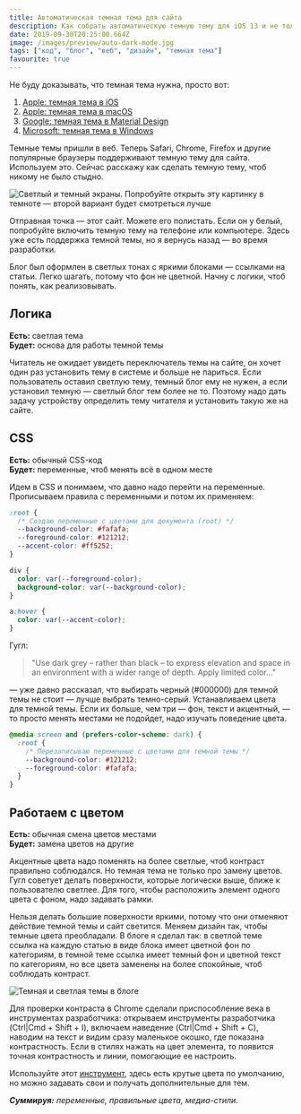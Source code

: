 ```yaml
---
title: Автоматическая темная тема для сайта
description: Как собрать автоматическую темную тему для iOS 13 и не только
date: 2019-09-30T20:25:00.664Z
image: /images/preview/auto-dark-mode.jpg
tags: ["код", "блог", "веб", "дизайн", "темная тема"]
favourite: true
---
```


Не буду доказывать, что темная тема нужна, просто вот:

1. [Apple: темная тема в iOS](https://developer.apple.com/design/human-interface-guidelines/ios/visual-design/dark-mode/)
2. [Apple: темная тема в macOS](https://developer.apple.com/design/human-interface-guidelines/macos/visual-design/dark-mode/)
3. [Google: темная тема в Material Design](https://material.io/design/color/dark-theme.html)
4. [Microsoft: темная тема в Windows](https://docs.microsoft.com/en-us/windows/uwp/design/style/color#dark-t0eme)

Темные темы пришли в веб. Теперь Safari, Chrome, Firefox и другие популярные
браузеры поддерживают темную тему для сайта. Используем это. Сейчас расскажу как
сделать темную тему, чтоб никому не было стыдно.

![Светлый и темный экраны. Попробуйте открыть эту картинку в темноте — второй вариант будет смотреться лучше](/images/light-dark-comp-screen.jpg)

Отправная точка — этот сайт. Можете его полистать. Если он у белый, попробуйте
включить темную тему на телефоне или компьютере. Здесь уже есть поддержка темной
темы, но я вернусь назад — во время разработки.

Блог был оформлен в светлых тонах с яркими блоками — ссылками на статьи. Легко
шагать, потому что фон не цветной. Начну с логики, чтоб понять, как
реализовывать.

## Логика

**Есть:** светлая тема\
**Будет:** основа для работы темной темы

Читатель не ожидает увидеть переключатель темы на сайте, он хочет один раз
установить тему в системе и больше не париться. Если пользователь оставил
светлую тему, темный блог ему не нужен, а если установил темную — светлый блог
тем более не то. Поэтому надо дать задачу устройству определить тему читателя и
установить такую же на сайте.

## CSS

**Есть:** обычный CSS-код\
**Будет:** переменные, чтоб менять всё в одном месте

Идем в CSS и понимаем, что давно надо перейти на переменные. Прописываем правила
с переменными и потом их применяем:

```css
:root {
  /* Создаю переменные с цветами для документа (root) */
  --background-color: #fafafa;
  --foreground-color: #121212;
  --accent-color: #ff5252;
}

div {
  color: var(--foreground-color);
  background-color: var(--background-color);
}

a:hover {
  color: var(--accent-color);
}
```

Гугл:

> "Use dark grey – rather than black – to express elevation and space in an
> environment with a wider range of depth. Apply limited color..."

— уже давно рассказал, что выбирать черный (#000000) для темной темы не стоит —
лучше выбрать темно-серый. Устанавливаем цвета для темной темы. Если их больше,
чем три — фон, текст и акцентный, — то просто менять местами не подойдет, надо
изучать поведение цвета.

```css
@media screen and (prefers-color-scheme: dark) {
  :root {
    /* Перезаписываю переменные с цветами для темной темы */
    --background-color: #121212;
    --foreground-color: #fafafa;
  }
}
```

## Работаем с цветом

**Есть:** обычная смена цветов местами\
**Будет:** замена цветов на другие

Акцентные цвета надо поменять на более светлые, чтоб контраст правильно соблюдался. Но темная тема не только про замену цветов. Гугл советует делать поверхности, которые логически выше, ближе к пользователю светлее. Для того, чтобы расположить элемент одного цвета с фоном, надо задавать рамки.

Нельзя делать большие поверхности яркими, потому что они отменяют действие темной темы и сайт светится. Меняем дизайн так, чтобы темные цвета преобладали. В блоге я сделал так: в светлой теме ссылка на каждую статью в виде блока имеет цветной фон по категориям, в темной теме ссылка имеет темный фон и цветной текст по категориям, но все цвета заменены на более спокойные, чтоб соблюдать контраст.

![Темная и светлая темы в блоге](/images/blog-dark-light.jpg)

Для проверки контраста в Chrome сделали приспособление века в инструментах разработчика: открываем инструменты разработчика (Ctrl|Cmd + Shift + I), включаем наведение (Ctrl|Cmd + Shift + C), наводим на текст и видим сразу маленькое окошко, где показана контрастность. Если в стилях нажать на цвет элемента, то появится точная контрастность и линии, помогающие ее настроить.

Используйте этот [инструмент](https://material.io/resources/color/), здесь есть крутые цвета по умолчанию, но можно задавать свои и получать дополнительные для тем.

_**Суммируя:** переменные, правильные цвета, медиа-стили._
